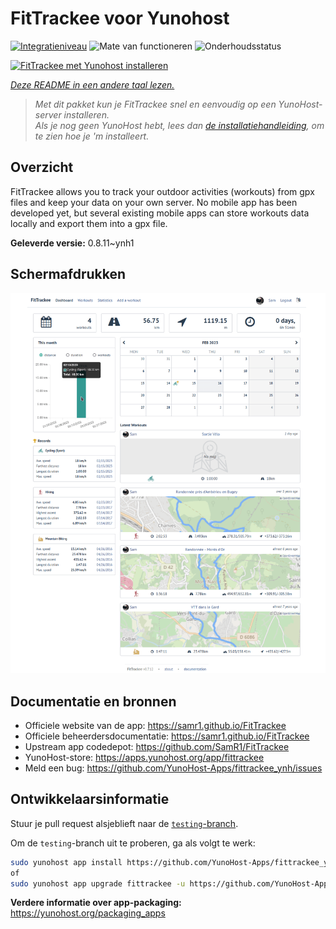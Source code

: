 <!--
NB: Deze README is automatisch gegenereerd door <https://github.com/YunoHost/apps/tree/master/tools/readme_generator>
Hij mag NIET handmatig aangepast worden.
-->

# FitTrackee voor Yunohost

[![Integratieniveau](https://dash.yunohost.org/integration/fittrackee.svg)](https://ci-apps.yunohost.org/ci/apps/fittrackee/) ![Mate van functioneren](https://ci-apps.yunohost.org/ci/badges/fittrackee.status.svg) ![Onderhoudsstatus](https://ci-apps.yunohost.org/ci/badges/fittrackee.maintain.svg)

[![FitTrackee met Yunohost installeren](https://install-app.yunohost.org/install-with-yunohost.svg)](https://install-app.yunohost.org/?app=fittrackee)

*[Deze README in een andere taal lezen.](./ALL_README.md)*

> *Met dit pakket kun je FitTrackee snel en eenvoudig op een YunoHost-server installeren.*  
> *Als je nog geen YunoHost hebt, lees dan [de installatiehandleiding](https://yunohost.org/install), om te zien hoe je 'm installeert.*

## Overzicht

FitTrackee allows you to track your outdoor activities (workouts) from gpx files and keep your data on your own server.
No mobile app has been developed yet, but several existing mobile apps can store workouts data locally and export them into a gpx file.


**Geleverde versie:** 0.8.11~ynh1

## Schermafdrukken

![Schermafdrukken van FitTrackee](./doc/screenshots/screenshot-fittrackee.png)

## Documentatie en bronnen

- Officiele website van de app: <https://samr1.github.io/FitTrackee>
- Officiele beheerdersdocumentatie: <https://samr1.github.io/FitTrackee>
- Upstream app codedepot: <https://github.com/SamR1/FitTrackee>
- YunoHost-store: <https://apps.yunohost.org/app/fittrackee>
- Meld een bug: <https://github.com/YunoHost-Apps/fittrackee_ynh/issues>

## Ontwikkelaarsinformatie

Stuur je pull request alsjeblieft naar de [`testing`-branch](https://github.com/YunoHost-Apps/fittrackee_ynh/tree/testing).

Om de `testing`-branch uit te proberen, ga als volgt te werk:

```bash
sudo yunohost app install https://github.com/YunoHost-Apps/fittrackee_ynh/tree/testing --debug
of
sudo yunohost app upgrade fittrackee -u https://github.com/YunoHost-Apps/fittrackee_ynh/tree/testing --debug
```

**Verdere informatie over app-packaging:** <https://yunohost.org/packaging_apps>
